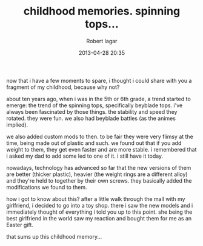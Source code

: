 ﻿---
layout: post
title: childhood memories. spinning tops...
date: 2013-04-28 20:35
author: "Robert Iagar"
comments: true
tags: [Day to day, life memories]
---
<p dir="ltr">now that i have a few moments to spare, i thought i could share with you a fragment of my childhood, because why not?</p><p dir="ltr">about ten years ago, when i was in the 5th or 6th grade, a trend started to emerge: the trend of the spinning tops, specifically beyblade tops. i've always been fascinated by those things. the stability and speed they rotated. they were fun. we also had beyblade battles (as the animes implied). </p><p dir="ltr">we also added custom mods to then. to be fair they were very flimsy at the time, being made out of plastic and such. we found out that if you add weight to them, they get even faster and are more stable. i remembered that i asked my dad to add some led to one of it. i still have it today.</p><p dir="ltr">nowadays, technology has advanced so far that the new versions of them are better (thicker plastic), heavier (the weight rings are a different alloy) and they're held to together by their own screws. they basically added the modifications we found to them.</p><p dir="ltr">how i got to know about this? after a little walk through the mall with my girlfriend, i decided to go into a toy shop. there i saw the new models and i immediately thought of everything i told you up to this point. she being the best girlfriend in the world saw my reaction and bought them for me as an Easter gift. </p><p dir="ltr">that sums up this childhood memory...</p>
